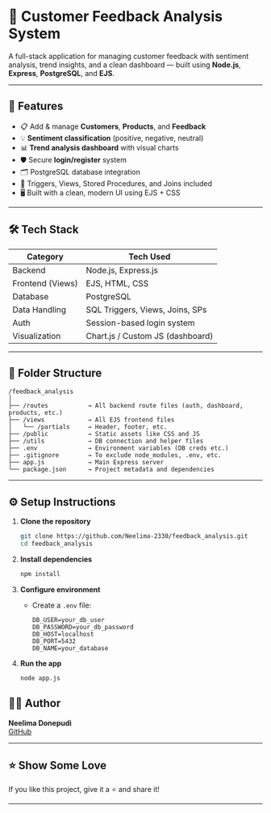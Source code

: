 # 💬 Customer Feedback Analysis System

A full-stack application for managing customer feedback with sentiment analysis, trend insights, and a clean dashboard — built using **Node.js**, **Express**, **PostgreSQL**, and **EJS**.

---

## 🚀 Features

- 📋 Add & manage **Customers**, **Products**, and **Feedback**
- 💡 **Sentiment classification** (positive, negative, neutral)
- 📊 **Trend analysis dashboard** with visual charts
- 🛡️ Secure **login/register** system
- 🗂️ PostgreSQL database integration
- 🎯 Triggers, Views, Stored Procedures, and Joins included
- 🖥️ Built with a clean, modern UI using EJS + CSS

---

## 🛠️ Tech Stack

| Category        | Tech Used                         |
|----------------|-----------------------------------|
| Backend         | Node.js, Express.js               |
| Frontend (Views)| EJS, HTML, CSS                    |
| Database        | PostgreSQL                        |
| Data Handling   | SQL Triggers, Views, Joins, SPs   |
| Auth            | Session-based login system        |
| Visualization   | Chart.js / Custom JS (dashboard)  |

---

## 📂 Folder Structure

```
/feedback_analysis
│
├── /routes           → All backend route files (auth, dashboard, products, etc.)
├── /views            → All EJS frontend files
│   └── /partials     → Header, footer, etc.
├── /public           → Static assets like CSS and JS
├── /utils            → DB connection and helper files
├── .env              → Environment variables (DB creds etc.)
├── .gitignore        → To exclude node_modules, .env, etc.
├── app.js            → Main Express server
└── package.json      → Project metadata and dependencies
```

---

## ⚙️ Setup Instructions

1. **Clone the repository**
   ```bash
   git clone https://github.com/Neelima-2330/feedback_analysis.git
   cd feedback_analysis
   ```

2. **Install dependencies**
   ```bash
   npm install
   ```

3. **Configure environment**
   - Create a `.env` file:
     ```
     DB_USER=your_db_user
     DB_PASSWORD=your_db_password
     DB_HOST=localhost
     DB_PORT=5432
     DB_NAME=your_database
     ```

4. **Run the app**
   ```bash
   node app.js
   ```

## 🙋‍♀️ Author

**Neelima Donepudi**  
[GitHub](https://github.com/Neelima-2330)

---

## ⭐️ Show Some Love

If you like this project, give it a ⭐️ and share it!

---
